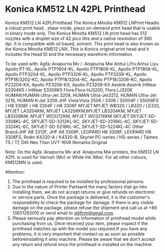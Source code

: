 # Konica KM512 LN 42PL Printhead

Konica KM512 LN 42PLPrinthead
The Konica Minolta KM512 LNPrint Headis a robust print head , shear mode, piezo on-demand print head that is usable in binary mode only. The Konica Minolta KM512 LN print head has 512 nozzles with a droplet size of 42 pico litre and a native resolution of 360 dpi. It is compatible with oil based, solvent. This print head is also known as the Konica Minolta KM512 LNX. This is Konica original print head and it includes the Head ID and the necessary waveform information.

To be used with:
Agfa::Anapurna Mv / :Anapurna Mw
Anhui LiYu:Anhui Liyu Apollo PT-KL, Apollo PTP1804-KL, Apollo PTP1806-KL, Apollo PTP1808-KL, Apollo PTP3204-KL, Apollo PTP3206-KL, Apollo PTP3208-KL, Apollo PTP18/3202-KC, Apollo PTP18/3204-KC, Apollo PTP18/3206-KC, Apollo PZ3204-KX, Apollo PZ3206-KX, Apollo PZ3208-KX
Aestrik:Aestrik InWear S3304K5 / InWear S3308K5
Flora:Flora HJ3200, Flora LJ320K
HUMAN:HUMAN Ultra-Jet 3208, HUMAN Ultra-Jet3212, HUMAN Ultra-Jet 3216, HUMAN K-Jet 3208
JHF Vista:Vista 2506 / 3306 / S5004F / S5006FS / H8 3308F / H8 3304F / H8 3306F
MYJET:MYJET WB320 / LB320 / LE320, MYJET LA3204KM, MYJET LA3208KM,MYJET LB3204KM, MYJET LB3208KM, MYJET WD3212KM, MYJET WD3216KM
SKYJET:SKYJET-SD-3308KL-4C, SKYJET-SD-3312KL-6C, SKYJET-SD-3316KL-4C, SKYJET-SD-3324KL-6C, SKYJET-SD-5216KL-4C, SKYJET-SD-5224KL-4C
Other Brand:JHF A8 3312F, JHF A8 3308F, LEOPARD H8 3308F, LEOPARD H8 3306FS, Rodin K4320-A / K4320-B, Skynet PC-series / HS-series / Taimes T5 / T7, Dilli Neo Titan UVT-1606
Remarks:Original

Note:
On the Agfa :Anapurna Mv and :Anapurna Mw printers, the KM512 LN 42PL is used for Varnish (Mv) or White Ink (Mw). For all other colours, KM512MN is used.

Attention:
1. The printhead is required to be installed by professional persons.
2. Due to the nature of Printer Partsand the many factors that go into installing them, we do not accept returns or give refunds on electronic or service parts. Once the package is delivered, it is the customer's responsibility to check the package for damage. If there is any visible damage on the package, please refuse the shipment and call us at +86 13631292010 or send email to qilifirm@gmail.com.
3. Please seriously pay attention on information of printhead model while purchasing from us. Once received your item, please inspect if the printhead matches up with the model you required.If you have any problems, it is very important that contact us as soon as possible beforeinstalling it onto machine. Please be aware that we don't accept any return and refund once the printhead is installed on the machine.
